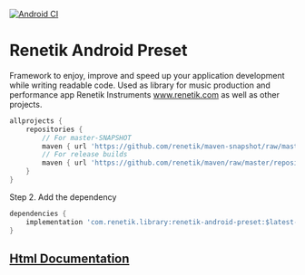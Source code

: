 <!---Header--->
[![Android CI](https://github.com/renetik/renetik-android-preset/workflows/Android%20CI/badge.svg)
](https://github.com/renetik/renetik-android-preset/actions/workflows/android.yml)

# Renetik Android Preset

Framework to enjoy, improve and speed up your application development while writing readable code.
Used as library for music production and performance app Renetik Instruments www.renetik.com as well
as other projects.

```gradle
allprojects {
    repositories {
        // For master-SNAPSHOT
        maven { url 'https://github.com/renetik/maven-snapshot/raw/master/repository' }
        // For release builds
        maven { url 'https://github.com/renetik/maven/raw/master/repository' }
    }
}
```

Step 2. Add the dependency

```gradle
dependencies {
    implementation 'com.renetik.library:renetik-android-preset:$latest-renetik-android-release'
}
```

## [Html Documentation](https://renetik.github.io/renetik-android-preset/)
